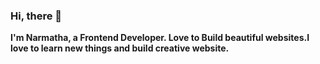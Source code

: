 ### Hi, there  👋

<strong>I'm Narmatha, a Frontend Developer. Love to Build beautiful websites.I love to learn new things and build creative website.<strong>

